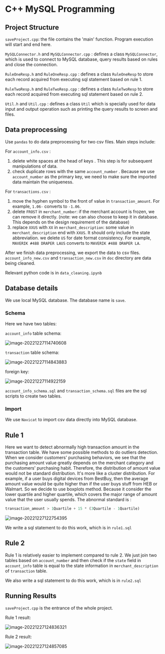 # C++ MySQL Programming 


## Project Structure

`saveProject.cpp`: the file contains the 'main' function. Program execution will start and end here.

`MySQLConnector.h` and `MySQLConnector.cpp` : defines a class `MySQLConnector`, which is used to connect to MySQL database, query results based on rules and close the connection.

`RuleOneResp.h` and `RuleOneResp.cpp` : defines a class `RuleOneResp` to store each record acquired from executing sql statement based on rule 1. 

`RuleTwoResp.h` and `RuleTwoResp.cpp` : defines a class `RuleTwoResp` to store each record acquired from executing sql statement based on rule 2. 

`Util.h` and `Util.cpp` : defines a class `Util` which is specially used for data input and output operation such as printing the query results to screen and files.



## Data preprocessing

Use `pandas` to do data preprocessing for two csv files. Main steps include:

For `account_info.csv` :

1. delete white spaces at the head of keys . This step is for subsequent manipulations of data. 
2. check duplicate rows with the same `account_number` . Because we use `account_number` as the primary key, we need to make sure the imported data maintain the uniqueness.

For `transactions.csv` :

1. move the hyphen symbol to the front of value in `transaction_amount`. For example, `1.06-` converts to `-1.06`.
2.  delete `FROST` in `merchant_number`: if the merchant account is frozen, we can remove it directly. (note: we can also choose to keep it in database. This depends on the design requirement of the database)
3. replace `XXUS` with `XX` in `merchant_description`: some value in `merchant_description` end with `XXUS`. It should only include the state abbreviation. we delete `US` for date format consistency. For example, `MAVERIK #488 DRAPER LAUS`  converts to `MAVERIK #488 DRAPER LA`.

After we finish data preprocessing, we export the data to csv files. `account_info_new.csv` and `transaction_new.csv` in `doc` directory are data being cleaned.

Relevant python code is in `data_cleaning.ipynb`



## Database details

We use local MySQL database. The database name is `save`.

### Schema

Here we have two tables:

`account_info` table schema:

![image-20221227114740608](https://user-images.githubusercontent.com/64528390/209716189-306f1727-dc8d-445b-86d3-15b21792ab95.png)



`transaction` table schema:

![image-20221227114843883](https://user-images.githubusercontent.com/64528390/209716236-bccce83e-9ded-4b4a-bed9-dc2aeb990ad9.png)

foreign key:

![image-20221227114922159](https://user-images.githubusercontent.com/64528390/209716278-42c807e6-037c-4a31-b0b0-276b5e649b63.png)

`account_info_schema.sql` and `transaction_schema.sql` files are the sql scripts to create two tables. 

### Import

We use `Navicat` to import csv data directly into MySQL database.



## Rule 1

Here we want to detect abnormally high transaction amount in the transaction table. We have some possible methods to do outliers detection. When we consider customers' purchasing behaviors, we see that the purchasing amount value greatly depends on the merchant category and the customers' purchasing habit. Therefore, the distribution of amount value would not be standard distribution. It's more like a cluster distribution. For example, if a user buys digital devices from BestBuy, then the average amount value would be quite higher than if the user buys stuff from HEB or Walmart.  So we decide to use boxplots method. Because it consider the lower quartile and higher quartile, which covers the major range of amount value that the user usually spends. The abnormal standard is :

```sql
transaction_amount > 1Quartile + 15 * (3Quartile - 1Quartile)
```

![image-20221227122754395](https://user-images.githubusercontent.com/64528390/209716300-74c8b16f-a3ba-42ce-907d-a594e147d560.png)

We write a sql statement to do this work, which is in `rule1.sql`



## Rule 2

Rule 1 is relatively easier to implement compared to rule 2. We just join two tables based on `account_number` and then check if the `state` field in `account_info` table is equal to the state information in `merchant_description` of `transaction` table. 

We also write a sql statement to do this work, which is in `rule2.sql`  



## Running Results

`saveProject.cpp` is the entrance of the whole project.

Rule 1 result:

![image-20221227124836321](https://user-images.githubusercontent.com/64528390/209716325-e2846605-c0e1-4600-bb64-0164f4d9d442.png)



Rule 2 result:

![image-20221227124857085](https://user-images.githubusercontent.com/64528390/209716354-f8bdee1b-7a2e-418f-bfe8-45f03ce0ebfe.png)





